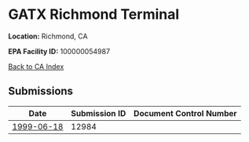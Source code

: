 # GATX Richmond Terminal

**Location:** Richmond, CA

**EPA Facility ID:** 100000054987

[Back to CA Index](../../index.md)

## Submissions

| Date | Submission ID | Document Control Number |
|------|--------------|-------------------------|
| [1999-06-18](submissions/12984.md) | 12984 |  |
